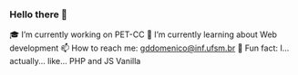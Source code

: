### Hello there :eyes:

🎓 I’m currently working on PET-CC
:newspaper: I’m currently learning about Web development
📫 How to reach me: gddomenico@inf.ufsm.br
:elephant: Fun fact: I... actually... like... PHP and JS Vanilla
